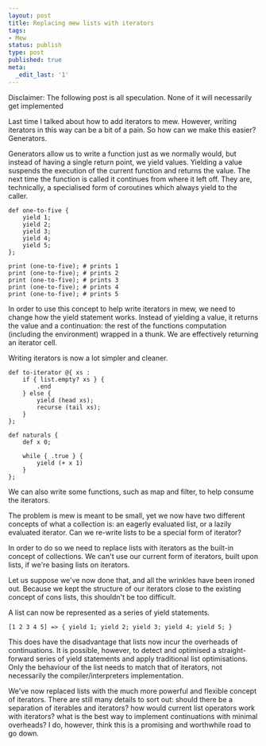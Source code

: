 ```yaml
---
layout: post
title: Replacing mew lists with iterators
tags:
- Mew
status: publish
type: post
published: true
meta:
  _edit_last: '1'
---
```

Disclaimer: The following post is all speculation. None of it will necessarily get implemented

Last time I talked about how to add iterators to mew. However, writing iterators in this way can be a bit of a pain. So how can we make this easier? Generators.

Generators allow us to write a function just as we normally would, but instead of having a single return point, we yield values. Yielding a value suspends the execution of the current function and returns the value. The next time the function is called it continues from where it left off. They are, technically, a specialised form of coroutines which always yield to the caller.

    def one-to-five {
        yield 1;
        yield 2;
        yield 3;
        yield 4;
        yield 5;
    };
        
    print (one-to-five); # prints 1
    print (one-to-five); # prints 2
    print (one-to-five); # prints 3
    print (one-to-five); # prints 4
    print (one-to-five); # prints 5
    
In order to use this concept to help write iterators in mew, we need to change how the yield statement works. Instead of yielding a value, it returns the value and a continuation: the rest of the functions computation (including the environment) wrapped in a thunk. We are effectively returning an iterator cell.

Writing iterators is now a lot simpler and cleaner.

    def to-iterator @{ xs :
        if { list.empty? xs } {
            .end
        } else {
            yield (head xs);
            recurse (tail xs);
        }
    };

    def naturals {
        def x 0;

        while { .true } {
            yield (+ x 1)
        }
    };
    
We can also write some functions, such as map and filter, to help consume the iterators.

The problem is mew is meant to be small, yet we now have two different concepts of what a collection is: an eagerly evaluated list, or a lazily evaluated iterator. Can we re-write lists to be a special form of iterator?

In order to do so we need to replace lists with iterators as the built-in concept of collections. We can't use our current form of iterators, built upon lists, if we're basing lists on iterators.

Let us suppose we've now done that, and all the wrinkles have been ironed out. Because we kept the structure of our iterators close to the existing concept of cons lists, this shouldn't be too difficult.

A list can now be represented as a series of yield statements.

    [1 2 3 4 5] => { yield 1; yield 2; yield 3; yield 4; yield 5; }
    
This does have the disadvantage that lists now incur the overheads of continuations. It is possible, however, to detect and optimised a straight-forward series of yield statements and apply traditional list optimisations. Only the behaviour of the list needs to match that of iterators, not necessarily the compiler/interpreters implementation.

We've now replaced lists with the much more powerful and flexible concept of iterators. There are still many details to sort out: should there be a separation of iterables and iterators? how would current list operators work with iterators? what is the best way to implement continuations with minimal overheads? I do, however, think this is a promising and worthwhile road to go down.
